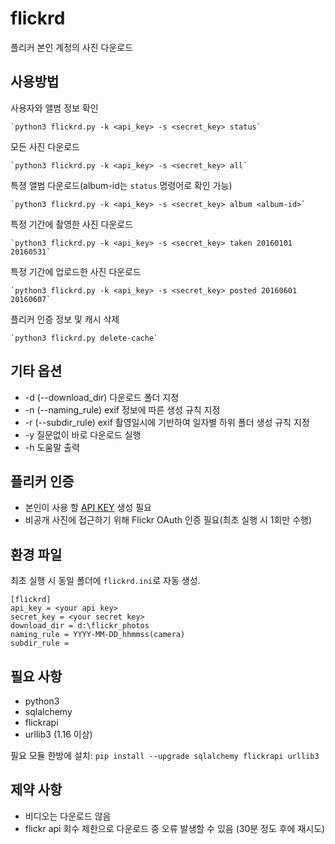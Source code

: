 # flickrd

플리커 본인 계정의 사진 다운로드


## 사용방법

사용자와 앨범 정보 확인

    `python3 flickrd.py -k <api_key> -s <secret_key> status`

모든 사진 다운로드

    `python3 flickrd.py -k <api_key> -s <secret_key> all`

특졍 앨범 다운로드(album-id는 `status` 명령어로 확인 가능)

    `python3 flickrd.py -k <api_key> -s <secret_key> album <album-id>`


특정 기간에 촬영한 사진 다운로드

    `python3 flickrd.py -k <api_key> -s <secret_key> taken 20160101 20160531`

특정 기간에 업로드한 사진 다운로드

    `python3 flickrd.py -k <api_key> -s <secret_key> posted 20160601 20160607`

플리커 인증 정보 및 캐시 삭제

    `python3 flickrd.py delete-cache`


## 기타 옵션

* -d (--download_dir) 다운로드 폴더 지정
* -n (--naming_rule) exif 정보에 따른 생성 규칙 지정
* -r (--subdir_rule) exif 촬영일시에 기반하여 일자별 하위 폴더 생성 규칙 지정 
* -y 질문없이 바로 다운로드 실행
* -h 도움말 출력


## 플리커 인증

* 본인이 사용 할 [API KEY](http://www.flickr.com/services/api/) 생성 필요 
* 비공개 사진에 접근하기 위해 Flickr OAuth 인증 필요(최초 실행 시 1회만 수행)


## 환경 파일

최초 실행 시 동일 폴더에 `flickrd.ini`로 자동 생성.

```
[flickrd]
api_key = <your api key>
secret_key = <your secret key>
download_dir = d:\flickr_photos
naming_rule = YYYY-MM-DD_hhmmss(camera)
subdir_rule =
```

## 필요 사항

* python3
* sqlalchemy
* flickrapi
* urllib3 (1.16 이상) 

필요 모듈 한방에 설치: `pip install --upgrade sqlalchemy flickrapi urllib3`


## 제약 사항

* 비디오는 다운로드 않음
* flickr api 회수 제한으로 다운로드 중 오류 발생할 수 있음 (30분 정도 후에 재시도)
 